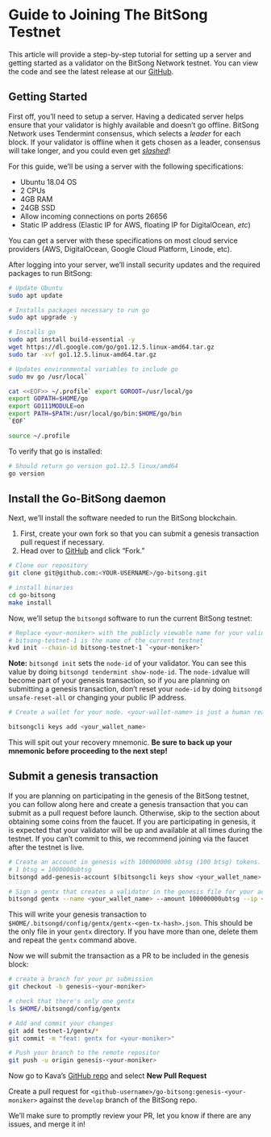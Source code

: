 # Guide to Joining The BitSong Testnet

This article will provide a step-by-step tutorial for setting up a server and getting started as a validator on the BitSong Network testnet. You can view the code and see the latest release at our [GitHub](https://github.com/bitsongofficial/go-bitsong).

## Getting Started

First off, you’ll need to setup a server. Having a dedicated server helps ensure that your validator is highly available and doesn’t go offline. BitSong Network uses Tendermint consensus, which selects a  _leader_  for each block. If your validator is offline when it gets chosen as a leader, consensus will take longer, and you could even get  [_slashed_](https://medium.com/coinmonks/cosmos-atom-staking-guide-4a4e703c998a)!

For this guide, we’ll be using a server with the following specifications:

-   Ubuntu 18.04 OS
-   2 CPUs
-   4GB RAM
-   24GB SSD
-   Allow incoming connections on ports 26656
-   Static IP address (Elastic IP for AWS, floating IP for DigitalOcean,  _etc_)

You can get a server with these specifications on most cloud service providers (AWS, DigitalOcean, Google Cloud Platform, Linode, etc).

After logging into your server, we’ll install security updates and the required packages to run BitSong:

```bash
# Update Ubuntu
sudo apt update

# Installs packages necessary to run go
sudo apt upgrade -y 

# Installs go
sudo apt install build-essential -y
wget https://dl.google.com/go/go1.12.5.linux-amd64.tar.gz
sudo tar -xvf go1.12.5.linux-amd64.tar.gz

# Updates environmental variables to include go
sudo mv go /usr/local`

cat <<EOF>> ~/.profile` export GOROOT=/usr/local/go
export GOPATH=$HOME/go
export GO111MODULE=on
export PATH=$PATH:/usr/local/go/bin:$HOME/go/bin
`EOF`

source ~/.profile
```
To verify that go is installed:

```bash
# Should return go version go1.12.5 linux/amd64
go version
```

## Install the Go-BitSong daemon

Next, we’ll install the software needed to run the BitSong blockchain.
1) First, create your own fork so that you can submit a genesis transaction pull request if necessary.
2) Head over to [GitHub](https://github.com/bitsongofficial/go-bitsong) and click “Fork.”

```bash
# Clone our repository
git clone git@github.com:<YOUR-USERNAME>/go-bitsong.git

# install binaries
cd go-bitsong
make install
```

Now, we’ll setup the `bitsongd` software to run the current BitSong testnet:

```bash
# Replace <your-moniker> with the publicly viewable name for your validator.
# bitsong-testnet-1 is the name of the current testnet
kvd init --chain-id bitsong-testnet-1 `<your-moniker>`
```

**Note:** `bitsongd init` sets the `node-id` of your validator. You can see this value by doing `bitsongd tendermint show-node-id`. The `node-id`value will become part of your genesis transaction, so if you are planning on submitting a genesis transaction, don’t reset your `node-id` by doing `bitsongd unsafe-reset-all` or changing your public IP address.

```bash
# Create a wallet for your node. <your-wallet-name> is just a human readable name you can use to remember your wallet. It can be the same or different than your moniker.

bitsongcli keys add <your_wallet_name>
```
This will spit out your recovery mnemonic. 
**Be sure to back up your mnemonic before proceeding to the next step!**

## Submit a genesis transaction

If you are planning on participating in the genesis of the BitSong testnet, you can follow along here and create a genesis transaction that you can submit as a pull request before launch. Otherwise, skip to the section about obtaining some coins from the faucet. If you are participating in genesis, it is expected that your validator will be up and available at all times during the testnet. If you can’t commit to this, we recommend joining via the faucet after the testnet is live.

```bash
# Create an account in genesis with 100000000 ubtsg (100 btsg) tokens. Don't change the amount of ubtsg tokens so that we can have equal distribution among genesis participants.
# 1 btsg = 1000000ubtsg
bitsongd add-genesis-account $(bitsongcli keys show <your_wallet_name> -a) 100000000ubtsg

# Sign a gentx that creates a validator in the genesis file for your account. Note to pass your public ip to the --ip flag.
bitsongd gentx --name <your_wallet_name> --amount 100000000ubtsg --ip <your-public-ip>
```

This will write your genesis transaction to `$HOME/.bitsongd/config/gentx/gentx-<gen-tx-hash>.json`. This should be the only file in your `gentx` directory. If you have more than one, delete them and repeat the `gentx` command above.

Now we will submit the transaction as a PR to be included in the genesis block:

```bash
# create a branch for your pr submission
git checkout -b genesis-<your-moniker>

# check that there's only one gentx
ls $HOME/.bitsongd/config/gentx

# Add and commit your changes
git add testnet-1/gentx/*
git commit -m "feat: gentx for <your-moniker>"

# Push your branch to the remote repositor
git push -u origin genesis-<your-moniker>
```

Now go to Kava’s [GitHub repo](https://github.com/bitsongofficial/go-bitsong/pulls) and select **New Pull Request**

Create a pull request for `<github-username>/go-bitsong:genesis-<your-moniker>` against the `develop` branch of the BitSong repo.

We’ll make sure to promptly review your PR, let you know if there are any issues, and merge it in!
